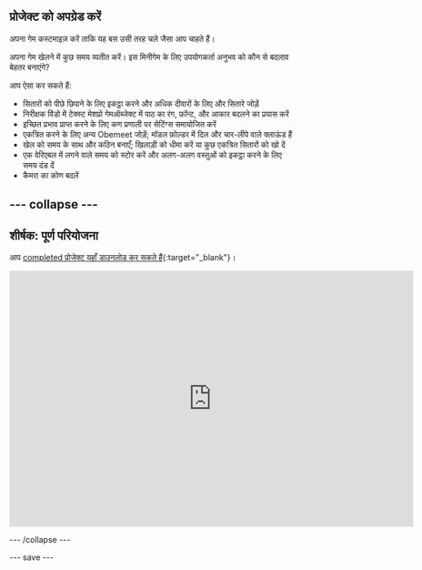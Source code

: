 ## प्रोजेक्ट को अपग्रेड करें

अपना गेम कस्टमाइज़ करें ताकि यह बस उसी तरह चले जैसा आप चाहते हैं।

अपना गेम खेलने में कुछ समय व्यतीत करें। इस मिनीगेम के लिए उपयोगकर्ता अनुभव को कौन से बदलाव बेहतर बनाएंगे?

आप ऐसा कर सकते हैं:
+ सितारों को पीछे छिपाने के लिए इकट्ठा करने और अधिक दीवारों के लिए और सितारे जोड़ें
+ निरीक्षक विंडो में टेक्स्ट मेशप्रो गेमऑब्जेक्ट में पाठ का रंग, फ़ॉन्ट, और आकार बदलने का प्रयास करें
+ इच्छित प्रभाव प्राप्त करने के लिए कण प्रणाली पर सेटिंग्स समायोजित करें
+ एकत्रित करने के लिए अन्य Obemeet जोड़ें; मॉडल फ़ोल्डर में दिल और चार-लीपे वाले क्लाऊंड हैं
+ खेल को समय के साथ और कठिन बनाएँ; खिलाड़ी को धीमा करें या कुछ एकत्रित सितारों को खो दें
+ एक वेरिएबल में लगने वाले समय को स्टोर करें और अलग-अलग वस्तुओं को इकट्ठा करने के लिए समय दंड दें
+ कैमरा का कोण बदलें

--- collapse ---
---
शीर्षक: पूर्ण परियोजना
---

आप [completed प्रोजेक्ट यहाँ डाउनलोड कर सकते हैं](https://rpf.io/p/en/star-collector-get){:target="_blank"}।

<iframe allowtransparency="true" width="710" height="450" src="https://raspberrypilearning.github.io/unity-webgl/star-collector-extended" frameborder="0"></iframe>

--- /collapse ---

--- save ---
